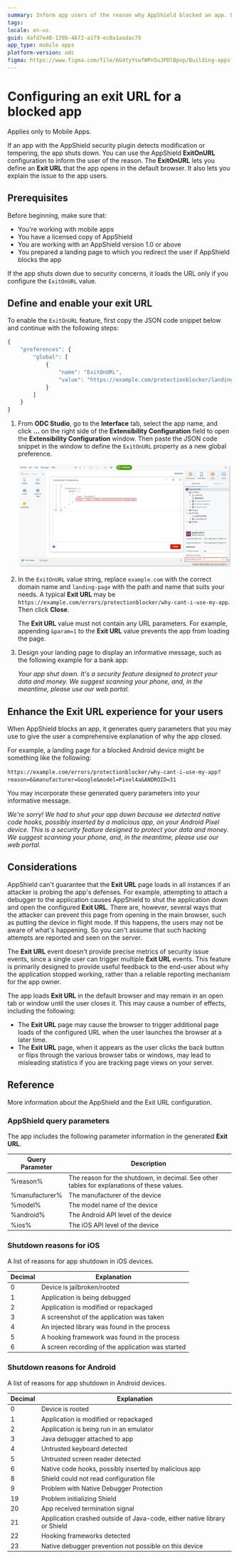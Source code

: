 ```yaml
---
summary: Inform app users of the reason why AppShield blocked an app. Define a URL that the app opens once the AppShield closes the app it suspects is modified or tampered with.
tags: 
locale: en-us
guid: 4afd7e48-139b-4672-a1f9-ec8a1aadac75
app_type: mobile apps
platform-version: odc
figma: https://www.figma.com/file/6G4tyYswfWPn5uJPDlBpvp/Building-apps?type=design&node-id=3965%3A21773&mode=design&t=TyGh9pLEHaqLAxxu-1
---
```


# Configuring an exit URL for a blocked app

<div class="info" markdown="1">

Applies only to Mobile Apps.

</div>

If an app with the AppShield security plugin detects modification or tempering, the app shuts down. You can use the AppShield **ExitOnURL** configuration to inform the user of the reason. The **ExitOnURL** lets you define an **Exit URL** that the app opens in the default browser. It also lets you explain the issue to the app users.

## Prerequisites

Before beginning, make sure that:

* You're working with mobile apps
* You have a licensed copy of AppShield
* You are working with an AppShield version 1.0 or above
* You prepared a landing page to which you redirect the user if AppShield blocks the app

<div class="info" markdown="1">

If the app shuts down due to security concerns, it loads the URL only if you configure the `ExitOnURL` value.

</div>

## Define and enable your exit URL

To enable the `ExitOnURL` feature, first copy the JSON code snippet below and continue with the following steps:

```javascript
{
    "preferences": {
        "global": [
            {
                "name": "ExitOnURL",
                "value": "https://example.com/protectionblocker/landing-page"
            }
        ]
    }
}
```

1. From **ODC Studio**, go to the **Interface** tab, select the app name, and click **…** on the right side of the **Extensibility Configuration** field to open the **Extensibility Configuration** window. Then paste the JSON code snippet in the window to define the `ExitOnURL` property as a new global preference.

    ![Define Exit URL](images/extensibility-configuration-appshield-odcs.png)

1. In the `ExitOnURL` value string, replace `example.com` with the correct domain name and `landing-page` with the path and name that suits your needs. A typical **Exit URL** may be `https://example.com/errors/protectionblocker/why-cant-i-use-my-app`. Then click **Close**.

    <div class="info" markdown="1">

    The **Exit URL** value must not contain any URL parameters. For example, appending `&param=1` to the **Exit URL** value prevents the app from loading the page.

    </div>

1. Design your landing page to display an informative message, such as the following example for a bank app:

    _Your app shut down. It's a security feature designed to protect your data and money. We suggest scanning your phone, and, in the meantime, please use our web portal._

## Enhance the Exit URL experience for your users

When AppShield blocks an app, it generates query parameters that you may use to give the user a comprehensive explanation of why the app closed.

For example, a landing page for a blocked Android device might be something like the following:

`https://example.com/errors/protectionblocker/why-cant-i-use-my-app?reason=6&manufacturer=Google&model=Pixel4a&ANDROID=31`

You may incorporate these generated query parameters into your informative message.

_We're sorry! We had to shut your app down because we detected native code hooks, possibly inserted by a malicious app, on your Android Pixel device. This is a security feature designed to protect your data and money. We suggest scanning your phone, and, in the meantime, please use our web portal._


## Considerations

AppShield can't guarantee that the **Exit URL** page loads in all instances if an attacker is probing the app's defenses.
For example, attempting to attach a debugger to the application causes AppShield to shut the application down and open the configured **Exit URL**.
There are, however, several ways that the attacker can prevent this page from opening in the main browser, such as putting the device in flight mode. If this happens, the users may not be aware of what's happening.
So you can't assume that such hacking attempts are reported and seen on the server.

The **Exit URL** event doesn't provide precise metrics of security issue events, since a single user can trigger multiple **Exit URL** events.
This feature is primarily designed to provide useful feedback to the end-user about why the application stopped working, rather than a reliable reporting mechanism for the app owner.

The app loads **Exit URL** in the default browser and may remain in an open tab or window until the user closes it. This may cause a number of effects, including the following:

* The **Exit URL** page may cause the browser to trigger additional page loads of the configured URL when the user launches the browser at a later time.
* The **Exit URL** page, when it appears as the user clicks the back button or flips through the various browser tabs or windows, may lead to misleading statistics if you are tracking page views on your server.

## Reference

More information about the AppShield and the Exit URL configuration.

### AppShield query parameters

The app includes the following parameter information in the generated **Exit URL**.

| Query Parameter | Description                                                                                 |
| --------------- | ------------------------------------------------------------------------------------------- |
| %reason%        | The reason for the shutdown, in decimal. See other tables for explanations of these values. |
| %manufacturer%  | The manufacturer of the device                                                              |
| %model%         | The model name of the device                                                                |
| %android%       | The Android API level of the device                                                         |
| %ios%           | The iOS API level of the device                                                             |

### Shutdown reasons for iOS

A list of reasons for app shutdown in iOS devices.

| Decimal | Explanation                                       |
| ------- | ------------------------------------------------- |
| 0       | Device is jailbroken/rooted                       |
| 1       | Application is being debugged                     |
| 2       | Application is modified or repackaged             |
| 3       | A screenshot of the application was taken         |
| 4       | An injected library was found in the process      |
| 5       | A hooking framework was found in the process      |
| 6       | A screen recording of the application was started |

### Shutdown reasons for Android

A list of reasons for app shutdown in Android devices.

| Decimal | Explanation                                                               |
| ------- | ------------------------------------------------------------------------- |
| 0       | Device is rooted                                                          |
| 1       | Application is modified or repackaged                                     |
| 2       | Application is being run in an emulator                                   |
| 3       | Java debugger attached to app                                             |
| 4       | Untrusted keyboard detected                                                  |
| 5       | Untrusted screen reader detected                                             |
| 6       | Native code hooks, possibly inserted by malicious app                     |
| 8       | Shield could not read configuration file                                    |
| 9       | Problem with Native Debugger Protection                                   |
| 19      | Problem initializing Shield                                               |
| 20      | App received termination signal                                           |
| 21      | Application crashed outside of Java-code, either native library or Shield |
| 22      | Hooking frameworks detected                                               |
| 23      | Native debugger prevention not possible on this device                    |
